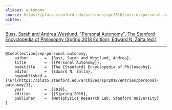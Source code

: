 ```yaml
---
aliases: autonomy
source: https://plato.stanford.edu/archives/spr2018/entries/personal-autonomy/
bibtex: 
---
```


[Buss, Sarah and Andrea Westlund, "Personal Autonomy", The Stanford Encyclopedia of Philosophy (Spring 2018 Edition), Edward N. Zalta (ed.)](https://plato.stanford.edu/archives/spr2018/entries/personal-autonomy/)

***

```
@InCollection{sep-personal-autonomy,
	author       =	{Buss, Sarah and Westlund, Andrea},
	title        =	{{Personal Autonomy}},
	booktitle    =	{The {Stanford} Encyclopedia of Philosophy},
	editor       =	{Edward N. Zalta},
	howpublished =	{\url{https://plato.stanford.edu/archives/spr2018/entries/personal-autonomy/}},
	year         =	{2018},
	edition      =	{{S}pring 2018},
	publisher    =	{Metaphysics Research Lab, Stanford University}
}
```
